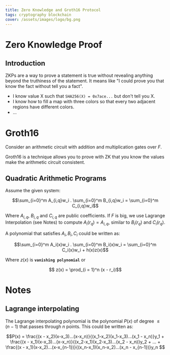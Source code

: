 ```yaml
---
title: Zero Knowledge and Groth16 Protocol
tags: cryptography blockchain
cover: /assets/images/logo/bg.png
---
```


# Zero Knowledge Proof
## Introduction

ZKPs are a way to prove a statement is true without revealing anything beyond the truthiness of the statement. It means like "I could prove you that know the fact without tell you a fact".

- I know value X such that `SHA256(X) = 0x7ace...` but don't tell you X.
- I know how to fill a map with three colors so that every two adjacent regions have different colors.
- ...

# Groth16
Consider an arithmetic circuit with addition and multiplication gates over $F$. 

Groth16 is a technique allows you to prove with ZK that you know the values make the arithmetic circuit consistent.

## Quadratic Arithmetic Programs
Assume the given system:

$$\sum_{i=0}^m A_{i,q}w_i . \sum_{i=0}^m B_{i,q}w_i = \sum_{i=0}^m C_{i,q}w_i$$

Where $A_{i,q}$, $B_{i,q}$ and $C_{i,q}$ are public coefficients. If $F$ is big, we use Lagrange Interpolation (see Notes) to compute $A_i(r_q) = A_{i,q}$, similar to $B_i(r_q)$ and $C_i(r_q)$.

A polynomial that satisfies $A_i, B_i, C_i$ could be written as:

$$\sum_{i=0}^m A_i(x)w_i . \sum_{i=0}^m B_i(x)w_i = \sum_{i=0}^m C_i(x)w_i + h(x)z(x)$$

Where  $z(x)$ is **`vanishing polynomial`** or 

$$ z(x) = \prod_{i = 1}^n (x - r_i)$$ 
# Notes
## Lagrange interpolating
The Lagrange interpolating polynomial is the polynomial $P(x)$ of degree $\leq (n-1)$ that passes through $n$ points. This could be written as:

$$P(x) = \frac{(x - x_2)(x-x_3)...(x-x_n)}{(x_1-x_2)(x_1-x_3)...(x_1 - x_n)}y_1 + \frac{(x - x_1)(x-x_3)...(x-x_n)}{(x_2-x_1)(x_2-x_3)...(x_2 - x_n)}y_2 + ...  + \frac{(x - x_1)(x-x_2)...(x-x_{n-1})}{(x_n-x_1)(x_n-x_2)...(x_n - x_{n-1})}y_n $$


